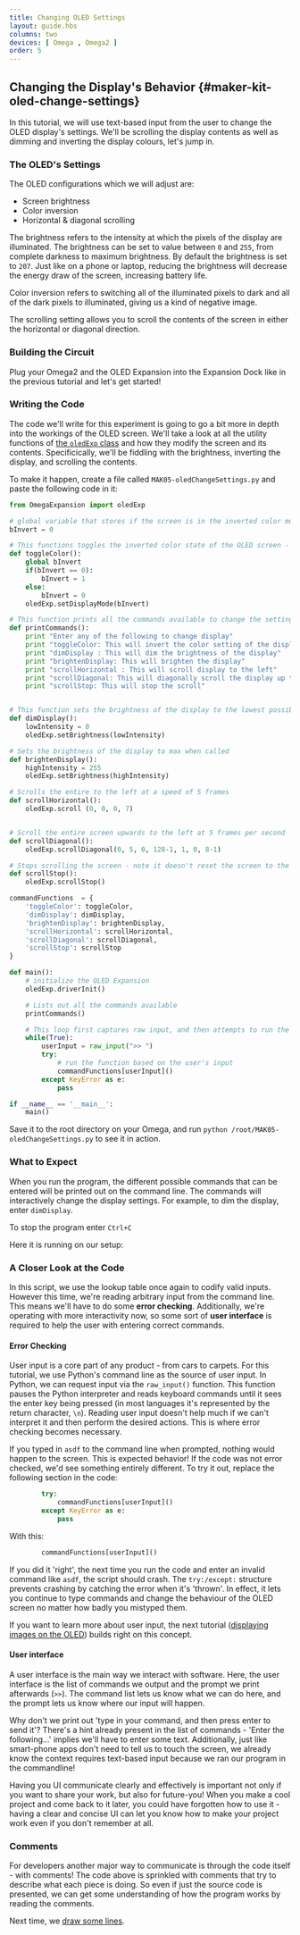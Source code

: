 ```yaml
---
title: Changing OLED Settings
layout: guide.hbs
columns: two
devices: [ Omega , Omega2 ]
order: 5
---
```


## Changing the Display's Behavior {#maker-kit-oled-change-settings}

In this tutorial, we will use text-based input from the user to change the OLED display's settings. We'll be scrolling the display contents as well as dimming and inverting the display colours, let's jump in.

### The OLED's Settings

The OLED configurations which we will adjust are:

  * Screen brightness
  * Color inversion
  * Horizontal & diagonal scrolling

The brightness refers to the intensity at which the pixels of the display are illuminated. The brightness can be set to value between `0` and `255`, from complete darkness to maximum brightness. By default the brightness is set to `207`. Just like on a phone or laptop, reducing the brightness will decrease the energy draw of the screen, increasing battery life.

<!-- // TODO: GIF of min brightness to max brightness -->

Color inversion refers to switching all of the illuminated pixels to dark and all of the dark pixels to illuminated, giving us a kind of negative image.

<!-- // TODO: GIF of normal -> inverted -->

<!-- // DONE: beginner users won't be clear on the meaning of 'wrapping fashion' -->
The scrolling setting allows you to scroll the contents of the screen in either the horizontal or diagonal direction.

<!-- // TODO: GIF of content scrolling on OLED screen -->

### Building the Circuit

Plug your Omega2 and the OLED Expansion into the Expansion Dock like in the previous tutorial and let's get started!

### Writing the Code

The code we'll write for this experiment is going to go a bit more in depth into the workings of the OLED screen. We'll take a look at all the utility functions of [the `oledExp` class](https://docs.onion.io/omega2-docs/relay-expansion-python-module.html) and how they modify the screen and its contents. Specificically, we'll be fiddling with the brightness, inverting the display, and scrolling the contents.

To make it happen, create a file called `MAK05-oledChangeSettings.py` and paste the following code in it:

```python
from OmegaExpansion import oledExp

# global variable that stores if the screen is in the inverted color mode or not
bInvert = 0

# This functions toggles the inverted color state of the OLED screen - if it's regular, it will invert it, if it's inverted, it will reset to regular
def toggleColor():
	global bInvert
	if(bInvert == 0):
		bInvert = 1
	else:
		bInvert = 0
	oledExp.setDisplayMode(bInvert)

# This function prints all the commands available to change the settings of the screen
def printCommands():
	print "Enter any of the following to change display"
	print "toggleColor: This will invert the color setting of the display"
	print "dimDisplay : This will dim the brightness of the display"
	print "brightenDisplay: This will brighten the display"
	print "scrollHorizontal : This will scroll display to the left"
	print "scrollDiagonal: This will diagonally scroll the display up to the right"
	print "scrollStop: This will stop the scroll"


# This function sets the brightness of the display to the lowest possible - 0
def dimDisplay():
	lowIntensity = 0
	oledExp.setBrightness(lowIntensity)

# Sets the brightness of the display to max when called
def brightenDisplay():
	highIntensity = 255
	oledExp.setBrightness(highIntensity)

# Scrolls the entire to the left at a speed of 5 frames
def scrollHorizontal():
	oledExp.scroll (0, 0, 0, 7)


# Scroll the entire screen upwards to the left at 5 frames per second
def scrollDiagonal():
	oledExp.scrollDiagonal(0, 5, 0, 128-1, 1, 0, 8-1)

# Stops scrolling the screen - note it doesn't reset the screen to the original state!
def scrollStop():
	oledExp.scrollStop()

commandFunctions  = {
	'toggleColor': toggleColor,
	'dimDisplay': dimDisplay,
	'brightenDisplay': brightenDisplay,
	'scrollHorizontal': scrollHorizontal,
	'scrollDiagonal': scrollDiagonal,
	'scrollStop': scrollStop
}

def main():
	# initialize the OLED Expansion
	oledExp.driverInit()

	# Lists out all the commands available
	printCommands()

	# This loop first captures raw input, and then attempts to run the function that is typed by the user by looking it up in the 'commandFunctions' dictionary above
	while(True):
		userInput = raw_input(">> ")
		try:
			# run the function based on the user's input
			commandFunctions[userInput]()
		except KeyError as e:
			pass

if __name__ == '__main__':
	main()
```

Save it to the root directory on your Omega, and run `python /root/MAK05-oledChangeSettings.py` to see it in action.

### What to Expect

When you run the program, the different possible commands that can be entered will be printed out on the command line. The commands will interactively change the display settings. For example, to dim the display, enter `dimDisplay`.

To stop the program enter `Ctrl+C`

Here it is running on our setup:

<!-- // TODO: IMAGE Add gif -->

### A Closer Look at the Code

In this script, we use the lookup table once again to codify valid inputs. However this time, we're reading arbitrary input from the command line. This means we'll have to do some **error checking**. Additionally, we're operating with more interactivity now, so some sort of **user interface** is required to help the user with entering correct commands.

#### Error Checking

User input is a core part of any product - from cars to carpets. For this tutorial, we use Python's command line as the source of user input. In Python, we can request input via the `raw_input()` function. This function pauses the Python interpreter and reads keyboard commands until it sees the enter key being pressed (in most languages it's represented by the return character, `\n`). Reading user input doesn't help much if we can't interpret it and then perform the desired actions. This is where error checking becomes necessary.

If you typed in `asdf` to the command line when prompted, nothing would happen to the screen. This is expected behavior! If the code was not error checked, we'd see something entirely different. To try it out, replace the following section in the code:

``` python
		try:
			commandFunctions[userInput]()
		except KeyError as e:
			pass
```

With this:

``` python
		commandFunctions[userInput]()
```

If you did it 'right', the next time you run the code and enter an invalid command like `asdf`, the script should crash. The `try:/except:` structure prevents crashing by catching the error when it's 'thrown'. In effect, it lets you continue to type commands and change the behaviour of the OLED screen no matter how badly you mistyped them.

<!-- // DONE: make it something like 'the next tutorial on displaying images on the OLED further builds on this concept.' -->
If you want to learn more about user input, the next tutorial ([displaying images on the OLED](#drawing-on-the-oled-screen)) builds right on this concept.

#### User interface

<!-- // DONE: the content here is decent, but the writing could use some work. Let's be more descriptive about user interfaces. the first sentence is esp weak -->

A user interface is the main way we interact with software. Here, the user interface is the list of commands we output and the prompt we print afterwards (`>>`). The command list lets us know what we can do here, and the prompt lets us know where our input will happen.

Why don't we print out 'type in your command, and then press enter to send it'? There's a hint already present in the list of commands - 'Enter the following...' implies we'll have to enter some text. Additionally, just like smart-phone apps don't need to tell us to touch the screen, we already know the context requires text-based input because we ran our program in the commandline!

Having you UI communicate clearly and effectively is important not only if you want to share your work, but also for future-you! When you make a cool project and come back to it later, you could have forgotten how to use it - having a clear and concise UI can let you know how to make your project work even if you don't remember at all.

### Comments

For developers another major way to communicate is through the code itself - with comments! The code above is sprinkled with comments that try to describe what each piece is doing. So even if just the source code is presented, we can get some understanding of how the program works by reading the comments.

<!-- // DONE: add a note about how the same goes for comments in your code! -->

Next time, we [draw some lines](#maker-kit-oled-displaying-images).
